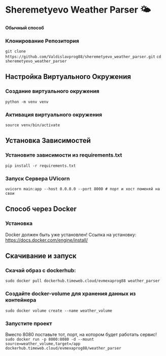 # Sheremetyevo Weather Parser 🌤️


#### Обычный способ
### Клонирование Репозитория

```git clone https://github.com/Valdislavprog88/sheremetyevo_weather_parser.git```
```cd sheremetyevo_weather_parser```


## Настройка Виртуального Окружения
### Создание виртуального окружения
```python -m venv venv```

### Активация виртуального окружения
```source venv/bin/activate```

## Установка Зависимостей

### Установите зависимости из requirements.txt
```pip install -r requirements.txt```

### Запуск Сервера UVicorn
```uvicorn main:app --host 0.0.0.0 --port 8000 # порт и хост поменяй на свои```

## Способ через Docker
### Установка
Docker должен быть уже установлен! Ссылка на установку: https://docs.docker.com/engine/install/

## Скачивание и запуск
### Скачай образ с dockerhub:
```sudo docker pull dockerhub.timeweb.cloud/evmexaprog88 weather_parser```

### Создайте docker-volume для хранения данных из контейнера
```sudo docker volume create --name weather_volume```

### Запустите проект
Вместо 8080 поставьте тот, порт, на котором будет работать сервис!
```sudo docker run -p 8000:8080 -d --mount source=weather_volume,target=/app dockerhub.timeweb.cloud/evmexaprog88/weather_parser```

